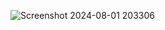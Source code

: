 ![Screenshot 2024-08-01 203306](https://github.com/user-attachments/assets/2cd3340b-ebbf-4878-9bbf-888e66d926c4)
